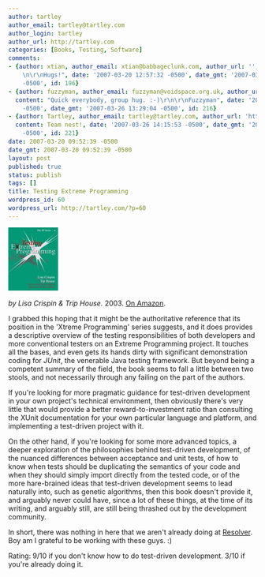 ```yaml
---
author: tartley
author_email: tartley@tartley.com
author_login: tartley
author_url: http://tartley.com
categories: [Books, Testing, Software]
comments:
- {author: xtian, author_email: xtian@babbageclunk.com, author_url: '', content: "Awwww.\r\
    \n\r\nHugs!", date: '2007-03-20 12:57:32 -0500', date_gmt: '2007-03-20 12:57:32
    -0500', id: 196}
- {author: fuzzyman, author_email: fuzzyman@voidspace.org.uk, author_url: 'http://www.voidspace.org.uk/index2.shtml',
  content: "Quick everybody, group hug. :-)\r\n\r\nFuzzyman", date: '2007-03-26 13:29:04
    -0500', date_gmt: '2007-03-26 13:29:04 -0500', id: 216}
- {author: Tartley, author_email: tartley@tartley.com, author_url: 'http://tartley.com',
  content: Team nest!, date: '2007-03-26 14:15:53 -0500', date_gmt: '2007-03-26 14:15:53
    -0500', id: 221}
date: 2007-03-20 09:52:39 -0500
date_gmt: 2007-03-20 09:52:39 -0500
layout: post
published: true
status: publish
tags: []
title: Testing Extreme Programming
wordpress_id: 60
wordpress_url: http://tartley.com/?p=60
---
```


![Testing Extreme Programming](/assets/2007/03/testing-extreme-programming.jpg)

*by Lisa Crispin & Trip House.* 2003. [On Amazon](http://www.amazon.com/Testing-Extreme-Programming-Lisa-Crispin/dp/0321113551/).

I grabbed this hoping that it might be the authoritative reference that
its position in the 'Xtreme Programming' series suggests, and it does
provides a descriptive overview of the testing responsibilities of both
developers and more conventional testers on an Extreme Programming
project. It touches all the bases, and even gets its hands dirty with
significant demonstration coding for *JUnit*, the venerable Java testing
framework. But beyond being a competent summary of the field, the book
seems to fall a little between two stools, and not necessarily through
any failing on the part of the authors.

If you're looking for more pragmatic guidance for test-driven
development in your own project's technical environment, then obviously
there's very little that would provide a better reward-to-investment
ratio than consulting the XUnit documentation for your own particular
language and platform, and implementing a test-driven project with it.

On the other hand, if you're looking for some more advanced topics, a
deeper exploration of the philosophies behind test-driven development,
of the nuanced differences between acceptance and unit tests, of how to
know when tests should be duplicating the semantics of your code and
when they should simply import directly from the tested code, or of the
more hare-brained ideas that test-driven development seems to lead
naturally into, such as genetic algorithms, then this book doesn't
provide it, and arguably never could have, since a lot of these things,
at the time of its writing, and arguably still, are still being thrashed
out by the development community.

In short, there was nothing in here that we aren't already doing at
[Resolver](http://resolversystems.com/). Boy am I grateful to be working
with these guys. :)

Rating:
9/10 if you don't know how to do test-driven development.
3/10 if you're already doing it.
